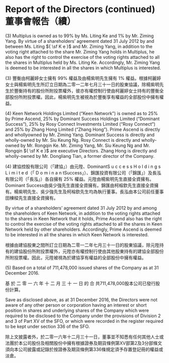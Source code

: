 # Report of the Directors (continued)董事會報告（續）  

(3) Multiplus is owned as to $9 9 \%$ by Ms. Liting ${ \mathsf { K } } { \mathsf { e } }$ and $1 \%$ by Mr. Ziming Yang. By virtue of a shareholders’ agreement dated 31 July 2012 by and between Ms. Liting ${ \sf K e }$ and Mr. Ziming Yang, in addition to the voting right attached to the share Mr. Ziming Yang holds in Multiplus, he also has the right to control the exercise of the voting rights attached to all the shares in Multiplus held by Ms. Liting Ke. Accordingly, Mr. Ziming Yang is deemed to be interested in all the shares in which Multiplus is interested.  

(3) 豐衡由柯麗婷女士擁有 $9 9 \%$ 權益及由楊紫明先生擁有 $1 \%$ 權益。根據柯麗婷女士與楊紫明先生所訂立日期為二零一二年七月三十一日的股東協議，除楊紫明先生於豐衡持有的股份所附投票權外，彼亦有權控制行使由柯麗婷女士持有的豐衡全部股份所附投票權。因此，楊紫明先生被視為於豐衡享有權益的全部股份中擁有權益。  

(4) Keen Network Holdings Limited (“Keen Network”) is owned as to $2 5 \%$ by Prime Ascend, $2 5 \%$ by Dominant Success Holdings Limited (“Dominant Success”), $2 5 \%$ by Rosy Connect Investments Limited (“Rosy Connect”) and $2 5 \%$ by Zhang Hong Limited (“Zhang Hong”). Prime Ascend is directly and whollyowned by Mr. Ziming Yang. Dominant Success is directly and wholly-owned by Mr. Siu Keung Ng. Rosy Connect is directly and wholly-owned by Mr. Rongqin Ke. Mr. Ziming Yang, Mr. Siu Keung Ng and Mr. Rongqin ${ \sf K e }$ are executive Directors. Zhang Hong is directly and wholly-owned by Mr. Dongliang Tian, a former director of the Company.  

(4) 建協控股有限公司（「建協」）由元陞、DominantS u c c e s s H o l d i n g s L i m i t e d（「 D o m i n a n tSuccess」）、錦匯投資有限公司（「錦匯」）及長泓有限公司（「長泓」）各自擁有 $2 5 \%$ 權益。元陞由楊紫明先生直接全資擁有。Dominant Success由吳少強先生直接全資擁有。錦匯由柯榕欽先生直接全資擁有。楊紫明先生、吳少強先生及柯榕欽先生均為執行董事。長泓由本公司前任董事田棟樑先生直接全資擁有。  

By virtue of a shareholders’ agreement dated 31 July 2012 by and among the shareholders of Keen Network, in addition to the voting rights attached to the shares in Keen Network that it holds, Prime Ascend also has the right to control the exercise of the voting rights attached to all the shares in Keen Network held by other shareholders. Accordingly, Prime Ascend is deemed to be interested in all the shares in which Keen Network is interested.  

根據由建協股東之間所訂立日期為二零一二年七月三十一日的股東協議，除元陞持有的建協股份所附投票權外，元陞亦有權控制行使由其他股東持有的建協全部股份所附投票權。因此，元陞被視為於建協享有權益的全部股份中擁有權益。  

(5) Based on a total of 711,478,000 issued shares of the Company as at 31 December 2016.  

基 於 二 零 一 六 年 十 二 月 三 十 一 日 的 合 共711,478,000股本公司已發行股份計算。  

Save as disclosed above, as at 31 December 2016, the Directors were not aware of any other person or corporation having an interest or short position in shares and underlying shares of the Company which were required to be disclosed to the Company under the provisions of Division 2 and 3 of Part XV of the SFO, or which were recorded in the register required to be kept under section 336 of the SFO.  

除上文披露者外，於二零一六年十二月三十一日，董事並不知悉有任何其他人士或法團於本公司股份及相關股份中擁有根據證券及期貨條例第XV部第2及3分部條文須向本公司披露或記錄於按證券及期貨條例第336條規定須予存置登記冊的權益或淡倉。  